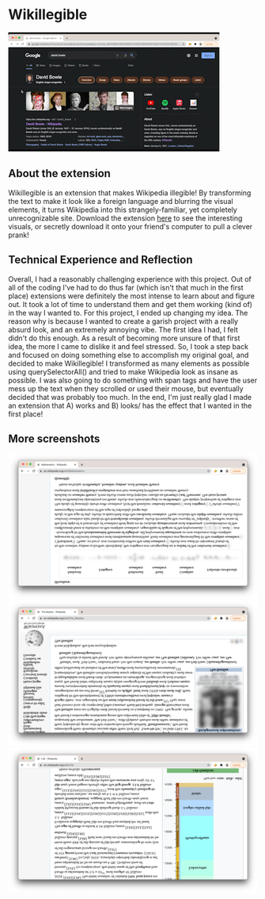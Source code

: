 # Wikillegible
![title](images/example.gif)

## About the extension
Wikillegible is an extension that makes Wikipedia illegible! By transforming the text to make it look like a foreign language and blurring the visual elements, it turns Wikipedia into this strangely-familiar, yet completely unrecognizable site. Download the extension [here](https://github.com/piinkoon/abc-student-repo/blob/master/projects/projectB/wikillegible.zip) to see the interesting visuals, or  secretly download it onto your friend's computer to pull a clever prank!

## Technical Experience and Reflection
Overall, I had a reasonably challenging experience with this project. Out of all of the coding I've had to do thus far (which isn't that much in the first place) extensions were definitely the most intense to learn about and figure out. It took a lot of time to understand them and get them working (kind of) in the way I wanted to. For this project, I ended up changing my idea. The reason why is because I wanted to create a garish project with a really absurd look, and an extremely annoying vibe. The first idea I had, I felt didn't do this enough. As a result of becoming more unsure of that first idea, the more I came to dislike it and feel stressed. So, I took a step back and focused on doing something else to accomplish my original goal, and decided to make Wikillegible! I transformed as many elements as possible using querySelectorAll() and tried to make Wikipedia look as insane as possible. I was also going to do something with span tags and have the user mess up the text when they scrolled or used their mouse, but eventually decided that was probably too much. In the end, I'm just really glad I made an extension that A) works and B) looks/ has the effect that I wanted in the first place!

## More screenshots
![one](images/one.png)
![two](images/two.png)
![three](images/three.png)
